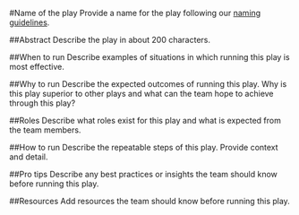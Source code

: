 #Name of the play
Provide a name for the play following our [naming guidelines](http://).

##Abstract
Describe the play in about 200 characters.

##When to run
Describe examples of situations in which running this play is most effective.

##Why to run
Describe the expected outcomes of running this play. Why is this play superior to other plays and what can the team hope to achieve through this play?

##Roles
Describe what roles exist for this play and what is expected from the team members.

##How to run 
Describe the repeatable steps of this play. Provide context and detail.

##Pro tips
Describe any best practices or insights the team should know before running this play.

##Resources
Add resources the team should know before running this play.